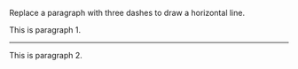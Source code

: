 Replace a paragraph with three dashes to draw a horizontal line.
<!--break-->This is paragraph 1.

---

This is paragraph 2.
